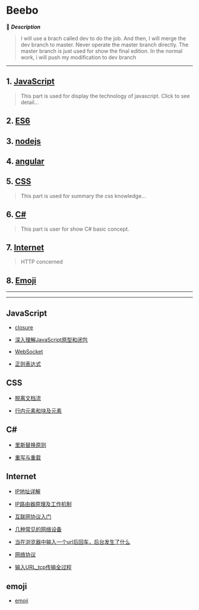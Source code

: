 # Beebo

:mushroom: ***Description***

> I will use a brach called dev to do the job. And then, I will merge the dev branch to master. Never operate the master branch directly. The master branch is just used for show the final edition. In the normal work, i will push my modification to dev branch

---

## 1. [JavaScript](javascript/README.md)

> This part is used for display the technology of javascript. Click to see detail...

## 2. [ES6](es6/README.md)

## 3. [nodejs](nodejs/README.md)

## 4. [angular](angular/README.md)

## 5. [CSS](css/README.md)

> This part is used for summary the css knowledge...

## 6. [C#](C%23/README.md)

> This part is user for show C# basic concept.

## 7. [Internet](internet/README.md)

> HTTP concerned

## 8. [Emoji](emoji/README.md)

---
---

## JavaScript

- [closure](javascript/Doc/ScopeChain&Closure/closuer.md)

- [深入理解JavaScript原型和闭包](javascript/Doc/ScopeChain&Closure/ScopeChain&Closure.md)

- [WebSocket](javascript/Doc/WebSocket/websocket.md)

- [正则表达式](javascript/Doc/正则表达式/一些正则表达式随记.md)

## CSS

- [脱离文档流](CSS/Doc/脱离文档流.md)

- [行内元素和块及元素](CSS/Doc/行内元素和块及元素.md)

## C\#

- [里斯替换原则](C%23/里斯替换原则.md)

- [重写与重载](C%23/重写与重载.md)

## Internet

- [IP地址详解](/Internet/IP地址详解.md)

- [IP路由器原理及工作机制](Internet/IP路由器原理及工作机制.md)

- [互联网协议入门](Internet/互联网协议入门.md)

- [几种常见的网络设备](Internet/几种常见的网络设备.md)

- [当在浏览器中输入一个url后回车，后台发生了什么](Internet/当在浏览器中输入一个url后回车，后台发生了什么.md)

- [网络协议](Internet/网络协议.md)

- [输入URL_tcp传输全过程](Internet/输入URL_tcp传输全过程.md)

## emoji

- [emoji](emoji/emoji.md)
